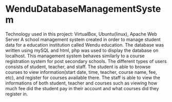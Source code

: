 # WenduDatabaseManagementSystem
Technology used in this project: VirtualBox, Ubuntu(linux), Apache Web Server  A school management system created in order to manage student data for a education institution called Wendu education. The database was written using mySQL and html, php was used to display the database on localhost. This management system behaves similarly to a course registration system for post secondary schools. The different types of users consists of student, teacher, and staff. The student is able to browse courses to view information(start date, time, teacher, course name, fee, etc), and register for courses available there. The staff is able to view the informations of both student, teacher and courses such as viewing how much fee did the student pay in their account and what courses did they register in.
